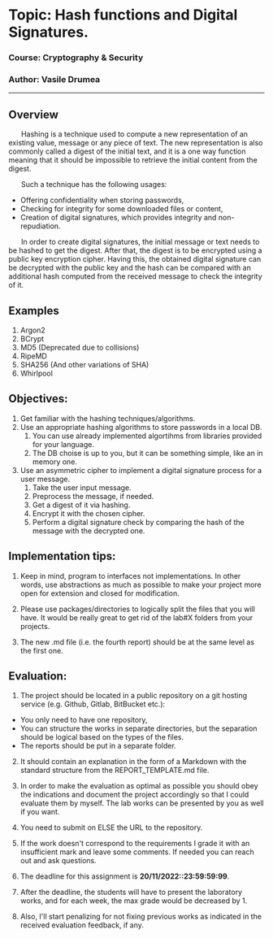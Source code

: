 # Topic: Hash functions and Digital Signatures.

### Course: Cryptography & Security
### Author: Vasile Drumea

----

## Overview
&ensp;&ensp;&ensp; Hashing is a technique used to compute a new representation of an existing value, message or any piece of text. The new representation is also commonly called a digest of the initial text, and it is a one way function meaning that it should be impossible to retrieve the initial content from the digest.

&ensp;&ensp;&ensp; Such a technique has the following usages:
  * Offering confidentiality when storing passwords,
  * Checking for integrity for some downloaded files or content,
  * Creation of digital signatures, which provides integrity and non-repudiation.

&ensp;&ensp;&ensp; In order to create digital signatures, the initial message or text needs to be hashed to get the digest. After that, the digest is to be encrypted using a public key encryption cipher. Having this, the obtained digital signature can be decrypted with the public key and the hash can be compared with an additional hash computed from the received message to check the integrity of it.


## Examples
1. Argon2
2. BCrypt
3. MD5 (Deprecated due to collisions)
4. RipeMD
5. SHA256 (And other variations of SHA)
6. Whirlpool


## Objectives:
1. Get familiar with the hashing techniques/algorithms.
2. Use an appropriate hashing algorithms to store passwords in a local DB.
    1. You can use already implemented algortihms from libraries provided for your language.
    2. The DB choise is up to you, but it can be something simple, like an in memory one.
3. Use an asymmetric cipher to implement a digital signature process for a user message.
    1. Take the user input message.
    2. Preprocess the message, if needed.
    3. Get a digest of it via hashing.
    4. Encrypt it with the chosen cipher.
    5. Perform a digital signature check by comparing the hash of the message with the decrypted one.

   
## Implementation tips:

1. Keep in mind, program to interfaces not implementations. In other words, use abstractions as much as possible to make your project more open for extension and closed for modification.

2. Please use packages/directories to logically split the files that you will have. It would be really great to get rid of the lab#X folders from your projects.

3. The new .md file (i.e. the fourth report) should be at the same level as the first one.


## Evaluation:
1. The project should be located in a public repository on a git hosting service (e.g. Github, Gitlab, BitBucket etc.):

  * You only need to have one repository,
  * You can structure the works in separate directories, but the separation should be logical based on the types of the files.
  * The reports should be put in a separate folder.

2. It should contain an explanation in the form of a Markdown with the standard structure from the REPORT_TEMPLATE.md file.

3. In order to make the evaluation as optimal as possible you should obey the indications and document the project accordingly so that I could evaluate them by myself. The lab works can be presented by you as well if you want.

4. You need to submit on ELSE the URL to the repository.

5. If the work doesn't correspond to the requirements I grade it with an insufficient mark and leave some comments. If needed you can reach out and ask questions. 

7. The deadline for this assignment is __20/11/2022::23:59:59:99__.

8. After the deadline, the students will have to present the laboratory works, and for each week, the max grade would be decreased by 1.

9. Also, I'll start penalizing for not fixing previous works as indicated in the received evaluation feedback, if any.
